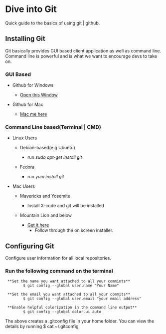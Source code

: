 # Dive into Git
Quick guide to the basics of using git | github. 

## Installing Git
Git basically provides GUI based client application as well as command line. 
Command line is powerful and is what we want to encourage devs to take on.

### GUI Based
* Github for Windows
	* [Open this Window](https://windows.github.com)

* Github for Mac
	* [Mac me here](https://mac.github.com)

### Command Line based(Terminal | CMD)

* Linux Users
	* Debian-based(e.g Ubuntu)
		* run *sudo apt-get install git*

	* Fedora
		* run *yum install git*

* Mac Users
	* Mavericks and Yosemite
		* Install X-code and git will be installed

	* Mountain Lion and below
		* [Get it here](http://git-scm.com/download/mac)
			* Follow through the on screen installer. 

## Configuring Git
Configure user information for all local repositories.
### Run the following command on the terminal
	 **Set the name you want attached to all your commints**
			$ git config --global user.name "Your Name"

	 **Set the email you want attached to all your commits**
			$ git config --global user.email "your email address"

	 **Enable helpful colorization in the command line output**
			$ git config --global color.ui auto

The above creates a .gitconfig file in your home folder. You can view the details by running
			$ cat ~/.gitconfig




